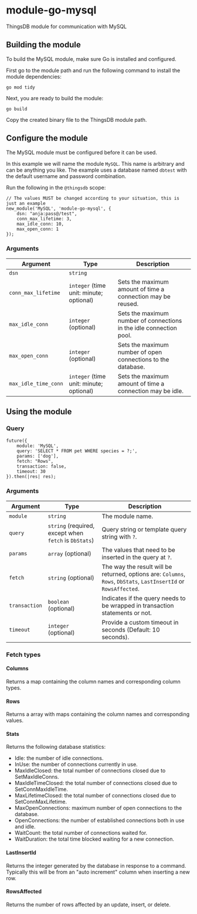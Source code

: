 # module-go-mysql
ThingsDB module for communication with MySQL

## Building the module

To build the MySQL module, make sure Go is installed and configured.

First go to the module path and run the following command to install the module dependencies:

```
go mod tidy
```

Next, you are ready to build the module:

```
go build
```

Copy the created binary file to the ThingsDB module path.

## Configure the module

The MySQL module must be configured before it can be used.

In this example we will name the module `MySQL`. This name is arbitrary and can be anything you like. The example uses a database named `dbtest` with the
default username and password combination.

Run the following in the `@thingsdb` scope:

```
// The values MUST be changed according to your situation, this is just an example
new_module('MySQL', 'module-go-mysql', {
    dsn: "anja:pass@/test",
    conn_max_lifetime: 3,
    max_idle_conn: 10,
    max_open_conn: 1
});
```

### Arguments

Argument | Type | Description
-------- | ---- | -----------
`dsn` | `string` |
`conn_max_lifetime` | `integer` (time unit: minute; optional) | Sets the maximum amount of time a connection may be reused.
`max_idle_conn` | `integer` (optional) | Sets the maximum number of connections in the idle connection pool.
`max_open_conn` | `integer` (optional) | Sets the maximum number of open connections to the database.
`max_idle_time_conn` | `integer` (time unit: minute; optional) | Sets the maximum amount of time a connection may be idle.

## Using the module

### Query

```
future({
    module: 'MySQL',
    query: 'SELECT * FROM pet WHERE species = ?;',
    params: ['dog'],
    fetch: "Rows",
    transaction: false,
    timeout: 30
}).then(|res| res);
```

### Arguments

Argument | Type | Description
-------- | ---- | -----------
`module` | `string`| The module name.
`query` | `string` (required, except when `fetch` is `DbStats`)| Query string or template query string with `?`.
`params` | `array` (optional) | The values that need to be inserted in the query at `?`.
`fetch` | `string` (optional) | The way the result will be returned, options are: `Columns`, `Rows`, `DbStats`, `LastInsertId` or `RowsAffected`.
`transaction` | `boolean` (optional) | Indicates if the query needs to be wrapped in transaction statements or not.
`timeout` | `integer` (optional) | Provide a custom timeout in seconds (Default: 10 seconds).

### Fetch types

#### Columns

Returns a map containing the column names and corresponding column types.

#### Rows

Returns a array with maps containing the column names and corresponding values.

#### Stats

Returns the following database statistics:

* Idle: the number of idle connections.
* InUse: the number of connections currently in use.
* MaxIdleClosed: the total number of connections closed due to SetMaxIdleConns.
* MaxIdleTimeClosed: the total number of connections closed due to SetConnMaxIdleTime.
* MaxLifetimeClosed: the total number of connections closed due to SetConnMaxLifetime.
* MaxOpenConnections: maximum number of open connections to the database.
* OpenConnections: the number of established connections both in use and idle.
* WaitCount: the total number of connections waited for.
* WaitDuration: the total time blocked waiting for a new connection.

#### LastInsertId

Returns the integer generated by the database in response to a command. Typically this will be from an "auto increment" column when inserting a new row.

#### RowsAffected

Returns the number of rows affected by an update, insert, or delete.
